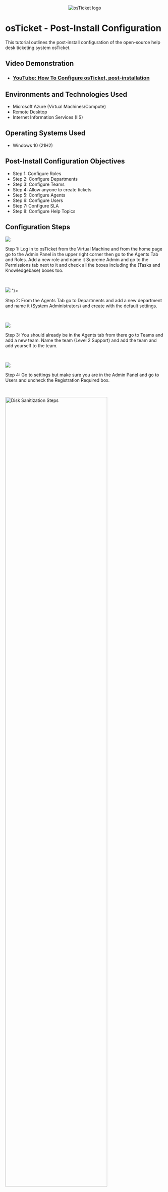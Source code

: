 <p align="center">
<img src="https://i.imgur.com/Clzj7Xs.png" alt="osTicket logo"/>
</p>

<h1>osTicket - Post-Install Configuration</h1>
This tutorial outlines the post-install configuration of the open-source help desk ticketing system osTicket.<br />


<h2>Video Demonstration</h2>

- ### [YouTube: How To Configure osTicket, post-installation](https://www.youtube.com)

<h2>Environments and Technologies Used</h2>

- Microsoft Azure (Virtual Machines/Compute)
- Remote Desktop
- Internet Information Services (IIS)

<h2>Operating Systems Used </h2>

- Windows 10</b> (21H2)

<h2>Post-Install Configuration Objectives</h2>

- Step 1: Configure Roles
- Step 2: Configure Departments
- Step 3: Configure Teams
- Step 4: Allow anyone to create tickets 
- Step 5: Configure Agents
- Step 6: Configure Users
- Step 7: Configure SLA
- Step 8: Configure Help Topics

<h2>Configuration Steps</h2>

<p>
<img src="https://github.com/CoreyJeff/post-install-config/assets/138095936/f2bfee13-8607-4322-9afe-4aaff410f5d8"/>



</p>
<p>
Step 1: Log in to osTicket from the Virtual Machine and from the home page go to the Admin Panel in the upper right corner then go to the Agents Tab and Roles. Add a new role and name it Supreme Admin and go to the Permissions tab next to it and check all the boxes including the (Tasks and Knowledgebase) boxes too.
</p>
<br />

<p>
<img src="https://github.com/CoreyJeff/post-install-config/assets/138095936/38ec5d9e-9533-4b1f-9e9a-ec637e810ce7"/>
"/>
</p>
<p>
Step 2: From the Agents Tab go to Departments and add a new department and name it (System Administrators) and create with the default settings.
</p>
<br />

<p>
<img src="https://github.com/CoreyJeff/post-install-config/assets/138095936/846edaf5-f25d-478c-8169-448dca746c01"
"/>
</p>
<p>
Step 3: You should already be in the Agents tab from there go to Teams and add a new team. Name the team (Level 2 Support) and add the team and add yourself to the team.
</p>
<br />

<p>
<img src="https://github.com/CoreyJeff/post-install-config/assets/138095936/0d543117-cb76-44a4-8367-be4dbe796c0b"
"/>
</p>
<p>
Step 4: Go to settings but make sure you are in the Admin Panel and go to Users and uncheck the Registration Required box.
</p>
<br />

<p>
<img src="https://i.imgur.com/DJmEXEB.png" height="80%" width="80%" alt="Disk Sanitization Steps"/>
</p>
<p>
Step 5: Go to the Agents Tab and add a new agent. You are going to name this Agent (Jane Doe) and the email will be (jane.doe@osticket.com) and username will be (jane.doe) make the password something easy to remember and uncheck both boxes. Go over one tab to the Access section and set the department and role to the two you just created. Which would be (System Administrators and Supreme Admin). Go to the Teams Tab and change it to the (Level 2 Support Team) and create. Add one more Agent and name him (John Doe) and repeat the steps but this time you will be adding it to the Support Department and a View Only Role and for Extended Access it should be Support too.
</p>
<br />

<p>
<img src="https://i.imgur.com/DJmEXEB.png" height="80%" width="80%" alt="Disk Sanitization Steps"/>
</p>
<p>
Step 6: Switch from the Admin Panel to Agent in the upper right corner and go to the Users Tab and add a new user. You are going to name this user (Karen Karen) and the email will be (karen@osticket.com). Add another user and repeat the steps but name it (Ken).
</p>
<br />

<p>
<img src="https://i.imgur.com/DJmEXEB.png" height="80%" width="80%" alt="Disk Sanitization Steps"/>
</p>
<p>
Step 7: Go back to the Admin Panel in the upper right and go to the Manage Tab and click SLA. Add a new SLA Plan and name it Sev-A keep the Grace Period at 1hr and change the Schedule to 24/7 and create. Add anthother SLA and name it Sev-B change the Grace Period to 4 hrs and the Schedule to 24/7. Create one more SLA plan and name it Sev-C and make the Grace Period 8hrs and the Schedule Buisness Hours and create.
</p>
<br />

<p>
<img src="https://i.imgur.com/DJmEXEB.png" height="80%" width="80%" alt="Disk Sanitization Steps"/>
</p>
<p>
Step 8: Stay in the Manage panel and go to Help topics right under the Dashboard Tab. Add a Help Topic and name it Buisness Critical Outage and add. Add one more and name it Personal Computer Issues and save the changes.
</p>
<br />

<p>
<img src="https://i.imgur.com/DJmEXEB.png" height="80%" width="80%" alt="Disk Sanitization Steps"/>
</p>
<p>
These were the main post installation configuration steps. Now you should be ready to play around in the app as a Agent and a User and learn how to create and resolve tickets from customers. I hope this really helped you out
</p>
<br />
